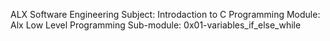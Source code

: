 ALX Software Engineering
   Subject: Introdaction to C Programming
    Module: Alx Low Level Programming
Sub-module: 0x01-variables_if_else_while
